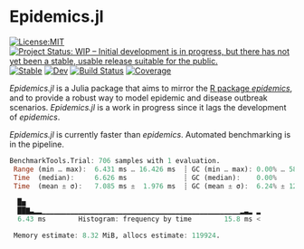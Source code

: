 # Epidemics.jl

[![License:MIT](https://img.shields.io/badge/License-MIT-blue.svg)](https://opensource.org/licenses/MIT)
[![Project Status: WIP – Initial development is in progress, but there has not yet been a stable, usable release suitable for the public.](https://www.repostatus.org/badges/latest/wip.svg)](https://www.repostatus.org/#wip)
[![Stable](https://img.shields.io/badge/docs-stable-blue.svg)](https://pratikunterwegs.github.io/Epidemics.jl/stable/)
[![Dev](https://img.shields.io/badge/docs-dev-blue.svg)](https://pratikunterwegs.github.io/Epidemics.jl/dev/)
[![Build Status](https://github.com/pratikunterwegs/Epidemics.jl/actions/workflows/CI.yml/badge.svg?branch=main)](https://github.com/pratikunterwegs/Epidemics.jl/actions/workflows/CI.yml?query=branch%3Amain)
[![Coverage](https://codecov.io/gh/pratikunterwegs/Epidemics.jl/branch/main/graph/badge.svg)](https://codecov.io/gh/pratikunterwegs/Epidemics.jl)

_Epidemics.jl_ is a Julia package that aims to mirror the [R package _epidemics_](https://github.com/epiverse-trace/epidemics), and to provide a robust way to model epidemic and disease outbreak scenarios. _Epidemics.jl_ is a work in progress since it lags the development of _epidemics_.

_Epidemics.jl_ is currently faster than _epidemics_.
Automated benchmarking is in the pipeline.

```julia
BenchmarkTools.Trial: 706 samples with 1 evaluation.
 Range (min … max):  6.431 ms … 16.426 ms  ┊ GC (min … max): 0.00% … 58.82%
 Time  (median):     6.626 ms              ┊ GC (median):    0.00%
 Time  (mean ± σ):   7.085 ms ±  1.976 ms  ┊ GC (mean ± σ):  6.24% ± 12.32%

  █▅                                                          
  ██▇▃▂▂▁▁▁▁▁▁▁▁▁▁▁▁▁▁▁▁▁▁▁▁▁▁▁▁▁▁▁▁▁▁▁▁▁▁▁▁▁▁▁▁▁▁▁▁▁▁▁▁▁▂▃▂ ▂
  6.43 ms        Histogram: frequency by time        15.8 ms <

 Memory estimate: 8.32 MiB, allocs estimate: 119924.
```
